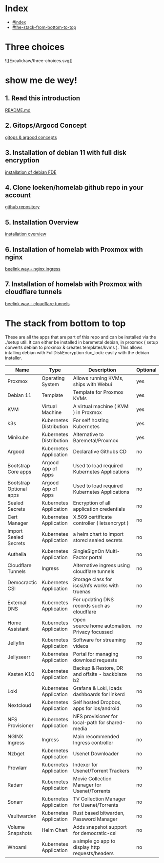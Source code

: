 # Index

- [#index](#index.md)
- [#the-stack-from-bottom-to-top](#the-stack-from-bottom-to-top.md)

# Three choices

![[Excalidraw/three-choices.svg]]

# show me de wey!

## 1. Read this introduction
[README.md](README.md.md)

## 2. Gitops/Argocd Concept
[gitops & argocd concepts](gitops%20&%20argocd%20concepts.md)

## 3. Installation of debian 11 with full disk encryption
[installation of debian FDE](installation%20of%20debian%20FDE.md)

## 4. Clone loeken/homelab github repo in your account
[github repository](github%20repository.md)

## 5. Installation Overview
[installation overview](installation%20overview.md)

## 6. Installation of homelab with Proxmox with nginx
[beelink way - nginx ingress](beelink%20way%20-%20nginx%20ingress.md)

## 7. Installation of homelab with Proxmox with cloudflare tunnels
[beelink way - cloudflare tunnels](beelink%20way%20-%20cloudflare%20tunnels.md)

# The stack from bottom to top

These are all the apps that are part of this repo and can be installed via the ./setup util. It can either be installed in baremetal debian, in proxmox ( setup converts debian to proxmox & creates templates/kvms ). This allows intalling debian with FullDiskEncryption :luc_lock: easily with the debian installer.

| Name                    | Type                    | Description                                      | Optional |
| ----------------------- | ----------------------- | ------------------------------------------------ | -------- |
| Proxmox                 | Operating System        | Allows running KVMs, ships with Webui            | yes      |
| Debian 11               | Template                | Template for Proxmox KVMs                        | yes      |
| KVM                     | Virtual Machine         | A virtual machine ( KVM ) in Proxmox             | yes      |
| k3s                     | Kubernetes Distribution | For self hosting Kubernetes                      | yes      |
| Minikube                | Kubernetes Distribution | Alternative to Baremetal/Proxmox                 | yes      |
| Argocd                  | Kubernetes Application  | Declarative Githubs CD                           | no       |
| Bootstrap Core apps     | Argocd App of Apps      | Used to load required Kubernetes Applications    | no       |
| Bootstrap Optional apps | Argocd App of Apps      | Used to load required Kubernetes Applications    | no       |
| Sealed Secrets          | Kubernetes Application  | Encryption of all application credentials        | no       |
| Cert Manager            | Kubernetes Application  | X.509 certificate controller ( letsencrypt )     | no       |
| Import Sealed Secrets   | Kubernetes Application  | a helm chart to import stored sealed secrets     | no       |
| Authelia                | Kubernetes Application  | SingleSignOn Multi-Factor portal                 | no       |
| Cloudflare Tunnels      | Ingress                 | Alternative ingress using cloudflare tunnels     | no       |
| Democractic CSI         | Kubernetes Application  | Storage class for iscsi/nfs works with truenas   | no       |
| External DNS            | Kubernetes Application  | For updating DNS records such as cloudflare      | no       |
| Home Assistant          | Kubernetes Application  | Open source home automation. Privacy focussed    | no       |
| Jellyfin                | Kubernetes Application  | Software for streaming videos                    | no       |
| Jellyseerr              | Kubernetes Application  | Portal for managing download requests            | no       |
| Kasten K10              | Kubernetes Application  | Backup & Restore, DR and offsite - backblaze b2  | no       |
| Loki                    | Kubernetes Application  | Grafana & Loki, loads dashboards for linkerd     | no       |
| Nextcloud               | Kubernetes Application  | Self hosted Dropbox, apps for ios/android        | no       |
| NFS Provisioner         | Kubernetes Application  | NFS provisioner for local-path for shared-media  | no       |
| NGINX Ingress           | Ingress                 | Main recommended Ingress controller              | no       |
| Nzbget                  | Kubernetes Application  | Usenet Downloader                                | no       |
| Prowlarr                | Kubernetes Application  | Indexer for Usenet/Torrent Trackers              | no       |
| Radarr                  | Kubernetes Application  | Movie Collection Manager for Usenet/Torrents     | no       |
| Sonarr                  | Kubernetes Application  | TV Collection Manager for Usenet/Torrents        | no       |
| Vaultwarden             | Kubernetes Application  | Rust based bitwarden, Password Manager           | no       |
| Volume Snapshots        | Helm Chart              | Adds snapshot support for democratic-csi         | no       |
| Whoami                  | Kubernetes Application  | a simple go app to display http requests/headers | no       |

